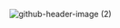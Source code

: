 ![github-header-image (2)](https://github.com/NurulAldi/NurulAldi/assets/149251399/3aec6af0-4137-4a4b-acf7-f86c9745269b)
